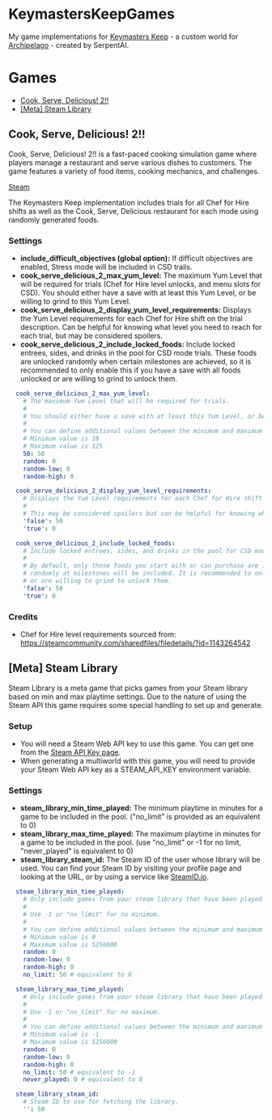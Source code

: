 # KeymastersKeepGames
My game implementations for [Keymasters Keep](https://github.com/SerpentAI/Archipelago/releases?q=keymaster&expanded=true) -
a custom world for [Archipelago](https://archipelago.gg/) - created by SerpentAI.

# Games
- [Cook, Serve, Delicious! 2!!](#cook-serve-delicious-2)
- [[Meta] Steam Library](#meta-steam-library)

## Cook, Serve, Delicious! 2!!
Cook, Serve, Delicious! 2!! is a fast-paced cooking simulation game where players manage a restaurant and serve various dishes to customers. The game features a variety of food items, cooking mechanics, and challenges.

[Steam](https://store.steampowered.com/app/386620/Cook_Serve_Delicious_2/)

The Keymasters Keep implementation includes trials for all Chef for Hire shifts as well as the Cook, Serve, Delicious 
restaurant for each mode using randomly generated foods.

### Settings

* **include_difficult_objectives (global option):** If difficult objectives are enabled, Stress mode will be included in CSD trails.
* **cook_serve_delicious_2_max_yum_level:** The maximum Yum Level that will be required for trials (Chef for Hire level unlocks, 
and menu slots for CSD). You should either have a save with at least this Yum Level, or be willing to grind to this Yum Level.
* **cook_serve_delicious_2_display_yum_level_requirements:** Displays the Yum Level requirements for each Chef for Hire 
shift on the trial description. Can be helpful for knowing what level you need to reach for each trial, but may be considered spoilers.
* **cook_serve_delicious_2_include_locked_foods:** Include locked entrees, sides, and drinks in the pool for CSD mode trials.
These foods are unlocked randomly when certain milestones are achieved, so it is recommended to only enable this if you 
have a save with all foods unlocked or are willing to grind to unlock them.

```yaml
  cook_serve_delicious_2_max_yum_level:
    # The maximum Yum Level that will be required for trials.
    # 
    # You should either have a save with at least this Yum Level, or be willing to grind to this Yum Level.
    #
    # You can define additional values between the minimum and maximum values.
    # Minimum value is 10
    # Maximum value is 125
    50: 50
    random: 0
    random-low: 0
    random-high: 0

  cook_serve_delicious_2_display_yum_level_requirements:
    # Displays the Yum Level requirements for each Chef for Hire shift on the trial description.
    # 
    # This may be considered spoilers but can be helpful for knowing what level you need to reach for each trial.
    'false': 50
    'true': 0

  cook_serve_delicious_2_include_locked_foods:
    # Include locked entrees, sides, and drinks in the pool for CSD mode trials.
    # 
    # By default, only those foods you start with or can purchase are included, if you enable this option foods that are unlocked
    # randomly at milestones will be included. It is recommended to only enable this if you have a save with all foods unlocked
    # or are willing to grind to unlock them.
    'false': 50
    'true': 0
```

### Credits
- Chef for Hire level requirements sourced from: https://steamcommunity.com/sharedfiles/filedetails/?id=1143264542

## [Meta] Steam Library
Steam Library is a meta game that picks games from your Steam library based on min and max playtime settings. Due to the
nature of using the Steam API this game requires some special handling to set up and generate.

### Setup
* You will need a Steam Web API key to use this game. You can get one from the [Steam API Key page](https://steamcommunity.com/dev/apikey).
* When generating a multiworld with this game, you will need to provide your Steam Web API key as a STEAM_API_KEY environment variable.

### Settings

* **steam_library_min_time_played:** The minimum playtime in minutes for a game to be included in the pool. ("no_limit" is provided as an equivalent to 0)
* **steam_library_max_time_played:** The maximum playtime in minutes for a game to be included in the pool. (use "no_limit" or -1 for no limit, "never_played" is equivalent to 0)
* **steam_library_steam_id:** The Steam ID of the user whose library will be used. You can find your Steam ID by visiting your profile page and looking at the URL, or by using a service like [SteamID.io](https://steamid.io/).

```yaml
  steam_library_min_time_played:
    # Only include games from your steam library that have been played at least this many minutes.
    # 
    # Use -1 or "no_limit" for no minimum.
    #
    # You can define additional values between the minimum and maximum values.
    # Minimum value is 0
    # Maximum value is 5256000
    random: 0
    random-low: 0
    random-high: 0
    no_limit: 50 # equivalent to 0

  steam_library_max_time_played:
    # Only include games from your steam library that have been played at most this many minutes.
    # 
    # Use -1 or "no_limit" for no maximum.
    #
    # You can define additional values between the minimum and maximum values.
    # Minimum value is -1
    # Maximum value is 5256000
    random: 0
    random-low: 0
    random-high: 0
    no_limit: 50 # equivalent to -1
    never_played: 0 # equivalent to 0

  steam_library_steam_id:
    # Steam ID to use for fetching the library.
    '': 50
```
